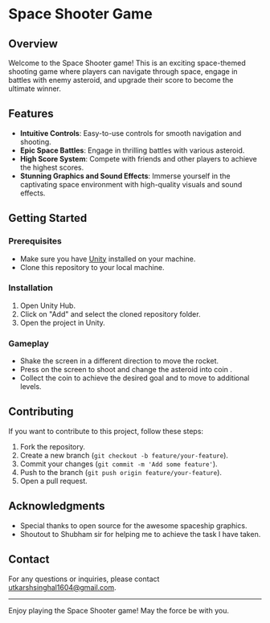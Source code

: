 # Space Shooter Game



## Overview

Welcome to the Space Shooter game! This is an exciting space-themed shooting game where players can navigate through space, engage in battles with enemy asteroid, and upgrade their score to become the ultimate winner.

## Features

- **Intuitive Controls**: Easy-to-use controls for smooth navigation and shooting.
- **Epic Space Battles**: Engage in thrilling battles with various asteroid.
- **High Score System**: Compete with friends and other players to achieve the highest scores.
- **Stunning Graphics and Sound Effects**: Immerse yourself in the captivating space environment with high-quality visuals and sound effects.

## Getting Started

### Prerequisites

- Make sure you have [Unity](https://unity.com/) installed on your machine.
- Clone this repository to your local machine.

### Installation

1. Open Unity Hub.
2. Click on "Add" and select the cloned repository folder.
3. Open the project in Unity.

### Gameplay

- Shake the screen in a different direction to move the rocket.
- Press on the screen to shoot and change the asteroid into coin .
- Collect the coin to achieve the desired goal and to move to additional levels.

## Contributing

If you want to contribute to this project, follow these steps:

1. Fork the repository.
2. Create a new branch (`git checkout -b feature/your-feature`).
3. Commit your changes (`git commit -m 'Add some feature'`).
4. Push to the branch (`git push origin feature/your-feature`).
5. Open a pull request.



## Acknowledgments

- Special thanks to open source for the awesome spaceship graphics.
- Shoutout to Shubham sir for helping me to achieve the task I have taken.

## Contact

For any questions or inquiries, please contact utkarshsinghal1604@gmail.com.

---

Enjoy playing the Space Shooter game! May the force be with you.
